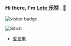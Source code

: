 ### Hi there, I'm [Lete 乐特](https://blog.imlete.cn) . 👋

![visitor badge](https://visitor_badge.deta.dev/?pageID=github.Lete114)

![Sitich](https://cdn.jsdelivr.net/gh/discussjs/docs/docs/.vuepress/public/img/emot/Sitich/9.gif)

- [爱发电](https://afdian.net/a/lete114)

